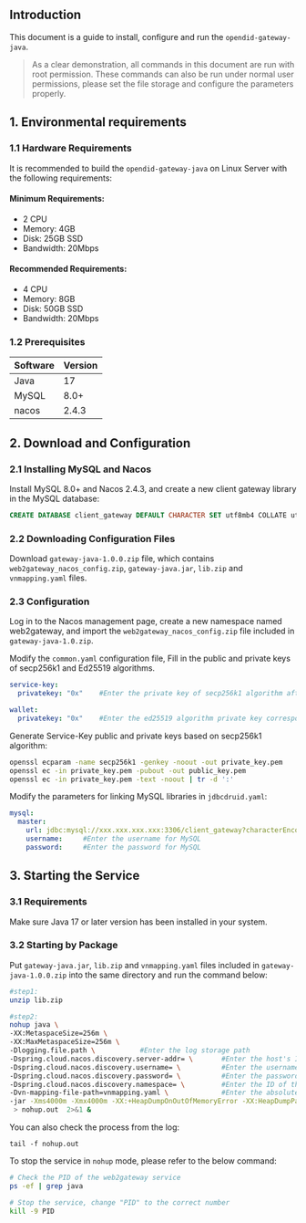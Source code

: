 ## **Introduction**

This document is a guide to install, configure and run the `opendid-gateway-java`. 

> As a clear demonstration, all commands in this document are run with root permission. These commands can also be run under normal user permissions, please set the file storage and configure the parameters properly.

## 1. Environmental requirements

### 1.1 **Hardware Requirements**

It is recommended to build the `opendid-gateway-java` on Linux Server with the following requirements:

#### **Minimum Requirements:**

- 2 CPU
- Memory: 4GB
- Disk: 25GB SSD
- Bandwidth: 20Mbps

#### **Recommended Requirements:**

- 4 CPU
- Memory: 8GB
- Disk: 50GB SSD
- Bandwidth: 20Mbps

### 1.2 **Prerequisites**

| Software | Version |
| -------- | ------- |
| Java     | 17      |
| MySQL    | 8.0+    |
| nacos    | 2.4.3   |

## 2. **Download and Configuration**

### **2.1** **Installing** **MySQL** **and** **Nacos**

Install MySQL 8.0+ and Nacos 2.4.3, and create a new client gateway library in the MySQL database:

```SQL
CREATE DATABASE client_gateway DEFAULT CHARACTER SET utf8mb4 COLLATE utf8mb4_bin;
```

### **2.2 Downloading Configuration Files**

Download `gateway-java-1.0.0.zip` file, which contains `web2gateway_nacos_config.zip`, `gateway-java.jar`, `lib.zip` and `vnmapping.yaml` files.

### 2.3 **Configuration**

Log in to the Nacos management page, create a new namespace named web2gateway, and import the `web2gateway_nacos_config.zip` file included in `gateway-java-1.0.zip`.

Modify the `common.yaml` configuration file, Fill in the public and private keys of secp256k1 and Ed25519 algorithms.

```YAML
service-key:
  privatekey: "0x"    #Enter the private key of secp256k1 algorithm after the 0x prefix

wallet:
  privatekey: "0x"    #Enter the ed25519 algorithm private key corresponding to your APTOS mainnet wallet address after the 0x prefix
```

Generate Service-Key public and private keys based on secp256k1 algorithm:

```Bash
openssl ecparam -name secp256k1 -genkey -noout -out private_key.pem
openssl ec -in private_key.pem -pubout -out public_key.pem
openssl ec -in private_key.pem -text -noout | tr -d ':'
```

Modify the parameters for linking MySQL libraries in `jdbcdruid.yaml`:

```YAML
mysql:
  master:
    url: jdbc:mysql://xxx.xxx.xxx.xxx:3306/client_gateway?characterEncoding=UTF-8&useSSL=false&serverTimezone=Asia/Shanghai
    username:     #Enter the username for MySQL
    password:     #Enter the password for MySQL
```

## 3. **Starting the Service**

### 3.1 Requirements

Make sure Java 17 or later version has been installed in your system.

### 3.2 **Starting by Package**

Put `gateway-java.jar`, `lib.zip` and `vnmapping.yaml` files included in `gateway-java-1.0.0.zip` into the same directory and run the command below:

```Bash
#step1:
unzip lib.zip

#step2:
nohup java \
-XX:MetaspaceSize=256m \
-XX:MaxMetaspaceSize=256m \
-Dlogging.file.path \           #Enter the log storage path
-Dspring.cloud.nacos.discovery.server-addr= \       #Enter the host's IP address and port for Nacos
-Dspring.cloud.nacos.discovery.username= \          #Enter the username for Nacos
-Dspring.cloud.nacos.discovery.password= \          #Enter the password for Nacos
-Dspring.cloud.nacos.discovery.namespace= \         #Enter the ID of the Nacos's namespace
-Dvn-mapping-file-path=vnmapping.yaml \             #Enter the absolute path of the vnmapping.yaml file
-jar -Xms4000m -Xmx4000m -XX:+HeapDumpOnOutOfMemoryError -XX:HeapDumpPath=./oomdumpfile/heap.hprof gateway-java.jar \
 > nohup.out  2>&1 &
```

You can also check the process from the log:

```Plain
tail -f nohup.out
```

To stop the service in `nohup` mode, please refer to the below command:

```Bash
# Check the PID of the web2gateway service
ps -ef | grep java

# Stop the service, change "PID" to the correct number
kill -9 PID
```
